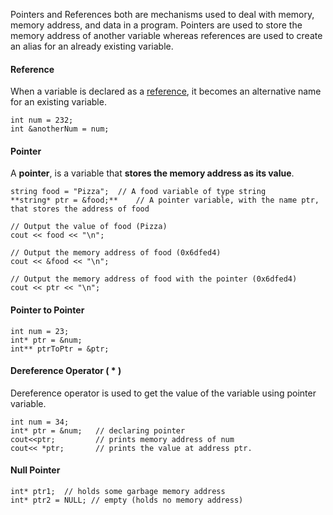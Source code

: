Pointers and References both are mechanisms used to deal with memory, memory address, and data in a program. Pointers are used to store the memory address of another variable whereas references are used to create an alias for an already existing variable.


#### Reference 
When a variable is declared as a [reference](https://www.geeksforgeeks.org/references-in-cpp/), it becomes an alternative name for an existing variable.
```
int num = 232;
int &anotherNum = num;
```

#### Pointer
A **pointer**, is a variable that **stores the memory address as its value**.
```
string food = "Pizza";  // A food variable of type string  
**string* ptr = &food;**    // A pointer variable, with the name ptr, that stores the address of food  
  
// Output the value of food (Pizza)  
cout << food << "\n";  
  
// Output the memory address of food (0x6dfed4)  
cout << &food << "\n";  
  
// Output the memory address of food with the pointer (0x6dfed4)  
cout << ptr << "\n";
```

#### Pointer to Pointer
```
int num = 23;
int* ptr = &num;
int** ptrToPtr = &ptr;
```


#### Dereference Operator ( * )
Dereference operator is used to get the value of the variable using pointer variable.
```
int num = 34;
int* ptr = &num;   // declaring pointer
cout<<ptr;         // prints memory address of num
cout<< *ptr;       // prints the value at address ptr.
```


#### Null Pointer
```
int* ptr1;  // holds some garbage memory address
int* ptr2 = NULL; // empty (holds no memory address)
```
